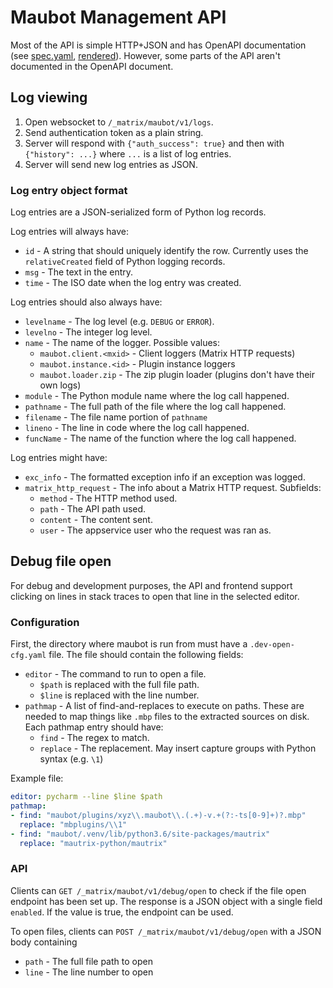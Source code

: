 # Maubot Management API
Most of the API is simple HTTP+JSON and has OpenAPI documentation (see
[spec.yaml](spec.yaml), [rendered](https://maubot.xyz/spec/)). However,
some parts of the API aren't documented in the OpenAPI document.

## Log viewing
1. Open websocket to `/_matrix/maubot/v1/logs`.
2. Send authentication token as a plain string.
3. Server will respond with `{"auth_success": true}` and then with
   `{"history": ...}` where `...` is a list of log entries.
4. Server will send new log entries as JSON.

### Log entry object format
Log entries are a JSON-serialized form of Python log records.

Log entries will always have:
* `id` - A string that should uniquely identify the row. Currently
         uses the `relativeCreated` field of Python logging records.
* `msg` - The text in the entry.
* `time` - The ISO date when the log entry was created.

Log entries should also always have:
* `levelname` - The log level (e.g. `DEBUG` or `ERROR`).
* `levelno`   - The integer log level.
* `name`      - The name of the logger. Possible values:
  * `maubot.client.<mxid>` - Client loggers (Matrix HTTP requests)
  * `maubot.instance.<id>` - Plugin instance loggers
  * `maubot.loader.zip`    - The zip plugin loader (plugins don't
                             have their own logs)
* `module`   - The Python module name where the log call happened.
* `pathname` - The full path of the file where the log call happened.
* `filename` - The file name portion of `pathname`
* `lineno`   - The line in code where the log call happened.
* `funcName` - The name of the function where the log call happened.

Log entries might have:
* `exc_info` - The formatted exception info if an exception was logged.
* `matrix_http_request` - The info about a Matrix HTTP request. Subfields:
  * `method`  - The HTTP method used.
  * `path`    - The API path used.
  * `content` - The content sent.
  * `user`    - The appservice user who the request was ran as.

## Debug file open
For debug and development purposes, the API and frontend support
clicking on lines in stack traces to open that line in the selected
editor.

### Configuration
First, the directory where maubot is run from must have a
`.dev-open-cfg.yaml` file. The file should contain the following
fields:
* `editor` - The command to run to open a file.
  * `$path` is replaced with the full file path.
  * `$line` is replaced with the line number.
* `pathmap` - A list of find-and-replaces to execute on paths.
  These are needed to map things like `.mbp` files to the extracted
  sources on disk. Each pathmap entry should have:
  * `find`    - The regex to match.
  * `replace` - The replacement. May insert capture groups with Python
                syntax (e.g. `\1`)

Example file:
```yaml
editor: pycharm --line $line $path
pathmap:
- find: "maubot/plugins/xyz\\.maubot\\.(.+)-v.+(?:-ts[0-9]+)?.mbp"
  replace: "mbplugins/\\1"
- find: "maubot/.venv/lib/python3.6/site-packages/mautrix"
  replace: "mautrix-python/mautrix"
```

### API
Clients can `GET /_matrix/maubot/v1/debug/open` to check if the file
open endpoint has been set up. The response is a JSON object with a
single field `enabled`. If the value is true, the endpoint can be used.

To open files, clients can `POST /_matrix/maubot/v1/debug/open` with
a JSON body containing
* `path` - The full file path to open
* `line` - The line number to open
